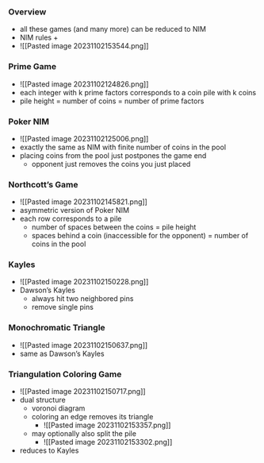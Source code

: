 ### Overview
+ all these games (and many more) can be reduced to NIM
+ NIM rules
	+  
+ ![[Pasted image 20231102153544.png]]

### Prime Game
+ ![[Pasted image 20231102124826.png]]
+ each integer with k prime factors corresponds to a coin pile with k coins
+ pile height = number of coins = number of prime factors

###  Poker NIM
+ ![[Pasted image 20231102125006.png]]
+ exactly the same as NIM with finite number of coins in the pool
+ placing coins from the pool just postpones the game end
	+ opponent just removes the coins you just placed

### Northcott’s Game
+ ![[Pasted image 20231102145821.png]]
+ asymmetric version of Poker NIM
+ each row corresponds to a pile
	+ number of spaces between the coins = pile height
	+ spaces behind a coin (inaccessible for the opponent) = number of coins in the pool

### Kayles
+ ![[Pasted image 20231102150228.png]]
+ Dawson’s Kayles
	+ always hit two neighbored pins
	+ remove single pins

### Monochromatic Triangle
+ ![[Pasted image 20231102150637.png]]
+ same as Dawson’s Kayles

### Triangulation Coloring Game
+ ![[Pasted image 20231102150717.png]]
+ dual structure
	+ voronoi diagram
	+ coloring an edge removes its triangle
		+ ![[Pasted image 20231102153357.png]]
	+ may optionally also split the pile
		+ ![[Pasted image 20231102153302.png]]
+ reduces to Kayles

